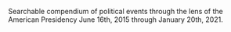 Searchable compendium of political events through the lens of the American Presidency June 16th, 2015 through January 20th, 2021.
